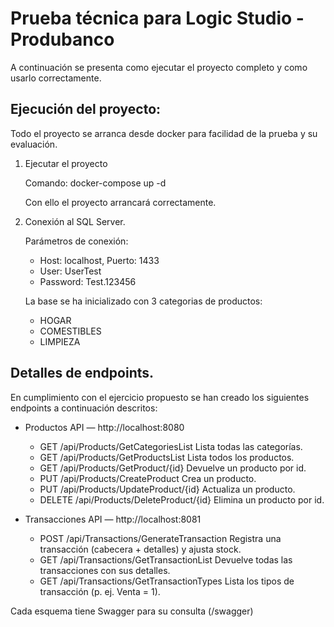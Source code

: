# Prueba técnica para Logic Studio - Produbanco

A continuación se presenta como ejecutar el proyecto completo y como usarlo correctamente.

## Ejecución del proyecto:

Todo el proyecto se arranca desde docker para facilidad de la prueba y su evaluación.

1. Ejecutar el proyecto

    Comando: docker-compose up -d 

    Con ello el proyecto arrancará correctamente.

2. Conexión al SQL Server.

    Parámetros de conexión:

    - Host: localhost, Puerto: 1433
    - User: UserTest
    - Password: Test.123456

    La base se ha inicializado con 3 categorias de productos:

    - HOGAR
    - COMESTIBLES
    - LIMPIEZA

## Detalles de endpoints.

En cumplimiento con el ejercicio propuesto se han creado los siguientes endpoints a continuación descritos:

- Productos API — http://localhost:8080
    - GET	/api/Products/GetCategoriesList	        Lista todas las categorías.
    - GET	/api/Products/GetProductsList	        Lista todos los productos.
    - GET	/api/Products/GetProduct/{id}	        Devuelve un producto por id.
    - PUT	/api/Products/CreateProduct	            Crea un producto.
    - PUT	/api/Products/UpdateProduct/{id}	    Actualiza un producto.
    - DELETE	/api/Products/DeleteProduct/{id}	Elimina un producto por id.

- Transacciones API — http://localhost:8081
    - POST /api/Transactions/GenerateTransaction	Registra una transacción (cabecera + detalles) y ajusta stock.
    - GET	 /api/Transactions/GetTransactionList	Devuelve todas las transacciones con sus detalles.
    - GET	 /api/Transactions/GetTransactionTypes	Lista los tipos de transacción (p. ej. Venta = 1).

Cada esquema tiene Swagger para su consulta (/swagger)